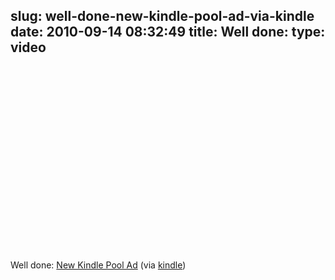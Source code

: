 slug: well-done-new-kindle-pool-ad-via-kindle
date: 2010-09-14 08:32:49
title: Well done: 
type: video
---

<object width="480" height="295"><param name="movie" value="http://www.youtube.com/v/HGmRKSds9OY?fs=1"></param><param name="allowFullScreen" value="true"></param><param name="allowscriptaccess" value="always"></param><embed src="http://www.youtube.com/v/HGmRKSds9OY?fs=1" type="application/x-shockwave-flash" width="480" height="295" allowscriptaccess="always" allowfullscreen="true"></embed></object>

Well done: [New Kindle Pool Ad](http://www.youtube.com/watch?v=HGmRKSds9OY&feature=player_embedded) (via [kindle](http://youtube.com/user/kindle))
